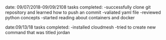 date: 09/07/2018-09/09/2108
tasks completed:
-successfully clone git repository and learned how to push an commit
-valiated yaml file
-reviewed python concepts
-started reading about containers and docker


date:09/13/18
tasks completed:
-installed cloudmesh
-tried to create new command that was titled jordan
